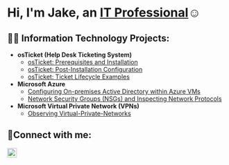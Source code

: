 <h1>Hi, I'm Jake, an <a href="https://linkedin.com/in/jake-mannerz-ab7804323/">IT Professional</a>☺</h1>

<h2>👨‍💻 Information Technology Projects:</h2>

- <b>osTicket (Help Desk Ticketing System)</b>
  - [osTicket: Prerequisites and Installation](https://github.com/JakeMannerz/osticket-prereqs)
  - [osTicket: Post-Installation Configuration](https://github.com/JakeMannerz/-post-install-config)
  - [osTicket: Ticket Lifecycle Examples](https://github.com/JakeMannerz/ticket-lifecycle)
- <b>Microsoft Azure</b>
  - [Configuring On-premises Active Directory within Azure VMs](https://github.com/JakeMannerz/configure-ad)
  - [Network Security Groups (NSGs) and Inspecting Network Protocols](https://github.com/JakeMannerz/azure-network-protocols)
- <b>Microsoft Virtual Private Network (VPNs)</b>
  - [Observing Virtual-Private-Networks](https://github.com/JakeMannerz/Virtual-Private-Network/blob/main/README.md)
<h2>🤳Connect with me:</h2>


[<img align="left" alt="Josh | LinkedIn" width="22px" src="https://cdn.jsdelivr.net/npm/simple-icons@v3/icons/linkedin.svg" />][linkedin]


[linkedin]: https://linkedin.com/in/jake-mannerz-ab7804323/


